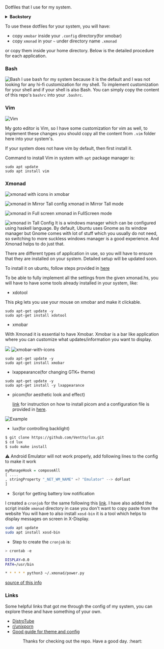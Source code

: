 Dotfiles that I use for my system.

<details>
<summary><strong>Backstory</strong></summary>
I fell in love with Vim and type of speed that it provides me and also the independence from the mouse.
But the benefit was limited to only editor or when I was writing code.
I wanted a system where Vim like keybindings are everywhere.
I dig up internet to look for solutions which will make me use vim-like keybindings everywhere and came across the beautiful community of [Unixporn](www.reddit.com/r/unixporn), where different Linux users from around globe share their desktop customizations(known as rice) and from there I got to know of [DistroTube(DT)](https://www.youtube.com/channel/UCVls1GmFKf6WlTraIb_IaJg), this guy has a lot of videos on window manager and configs and what not.
I looked functionalities of different windows manager but only Xmonad caught my eye because of its simplicity and Vim like keybindings and Here I am. :laughing: . 
</details>


To use these dotfiles for your system, you will have:
- copy `xmobar` inside your `.config` directory(for xmobar) 
- copy `xmonad` in your `~` under directory name `.xmonad`

or copy them inside your home directory. Below is the detailed procedure for each application.

### Bash

![Bash](images/bash.png)
I use bash for my system because it is the default and I was not looking for any hi-fi customization for my shell. To implement customization for your shell and if your shell is also Bash. You can simply copy the content of this repo's `bashrc` into your `.bashrc`.

### Vim

![Vim](images/vim.png)

My goto editor is Vim, so I have some customization for vim as well, to implement these changes you should copy all the content from `.vim` folder here into your system's.

If your system does not have vim by default, then first install it.

Command to install Vim in system with `apt` package manager is:
```
sudo apt update
sudo apt install vim

```

### Xmonad

![xmonad with icons in xmobar](images/xmonad-icon.jpeg)


![xmonad in Mirror Tall config](images/xmonad.png)
xmonad in Mirror Tall mode

![xmonad in Full screen](images/xmonad1.png)
xmonad in FullScreen mode

![xmonad in Tall Config](images/xmonad2.png)
It is a windows manager which can be configured using haskell language. By default, Ubuntu uses Gnome as its window manager but Gnome comes with lot of stuff which you usually do not need, so switching to more suckless windows manager is a good experience. And Xmonad helps to do just that.

There are different types of application in use, so you will have to ensure that they are installed on your system. Detailed setup will be updated soon.


To install it on ubuntu, follow steps provided in [here](https://beginners-guide-to-xmonad.readthedocs.io/installing_xmonad.html)

To be able to fully implement all the settings from the given xmonad.hs, you will have to have some tools already installed in your system, like:

- xdotool

This pkg lets you use your mouse on xmobar and make it clickable.

```
sudo apt-get update -y
sudo apt-get install xdotool 
```


- xmobar

With Xmonad it is essential to have Xmobar. Xmobar is a bar like application where you can customize what updates/information you want to display.

![](images/xmobar.png)
![xmobar-with-icons](images/xmobar-icon.jpeg)

```
sudo apt-get update -y
sudo apt-get install xmobar
```

- lxappearance(for changing GTK+ theme)

```
sudo apt-get update -y
sudo apt-get install -y lxappearance
```

- picom(for aesthetic look and effect)

    [link](https://github.com/yshui/picom) for instruction on how to install picom and a configuration file is provided in [here](picom/picom.conf).

![Example](images/picomm.jpeg)


- lux(for controlling backlight)


```bash
$ git clone https://github.com/Ventto/lux.git
$ cd lux
$ sudo make install
```

:warning: Android Emulator will not work properly, add following lines to the config to make it work

```haskell
myManageHook = composeAll 
[ ....
, stringProperty "_NET_WM_NAME" =? "Emulator" --> doFloat
]
```


- Script for getting battery low notification

I created a `cronjob` for the same following this [link](https://hep.uchicago.edu/~tlatorre/power_warning.html). I have also added the script inside `xmonad` directory in case you don't want to copy paste from the website
You will have to also install `xosd-bin` it is a tool which helps to display messages on screen in X-Display.

```bash
sudo apt update
sudo apt install xosd-bin
```


- Step to create the `cronjob` is:

```bash
> crontab -e
```

```bash
DISPLAY=0.0
PATH=/usr/bin

* * * * * python3 ~/.xmonad/power.py
```

[source of this info](https://abhixec.com/posts/xmonadandandroidstudio.html)

### Links

Some helpful links that got me through the config of my system, you can explore these and have something of your own. 

- [DistroTube](https://www.youtube.com/channel/UCVls1GmFKf6WlTraIb_IaJg)
- [r/unixporn](https://www.reddit.com/r/unixporn/)
- [Good guide for theme and config](https://gist.github.com/freizl/3246474)



<p align="center">Thanks for checking out the repo. Have a good day. :heart: </p>

